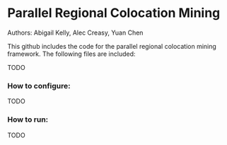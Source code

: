 # Parallel Regional Colocation Mining

Authors: Abigail Kelly, Alec Creasy, Yuan Chen

This github includes the code for the parallel regional colocation mining framework.  The following files are included:

TODO

### How to configure:

TODO


### How to run:

TODO
